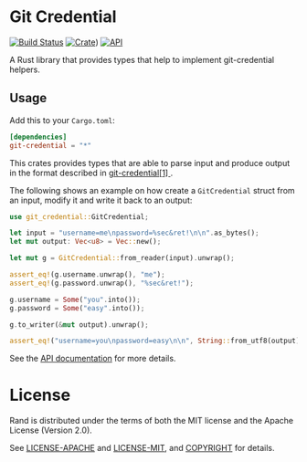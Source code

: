 # Git Credential

[![Build Status](https://img.shields.io/endpoint.svg?url=https%3A%2F%2Factions-badge.atrox.dev%2Fbachp%2Fgit-credential-rs%2Fbadge%3Fref%3Dmaster&style=flat)](https://actions-badge.atrox.dev/bachp/git-credential-rs/goto?ref=master)
[![Crate](https://img.shields.io/crates/v/rand.svg)](https://crates.io/crates/git-credential))
[![API](https://docs.rs/git-credential/badge.svg)](https://docs.rs/git-credential)

A Rust library that provides types that help to implement git-credential helpers.

## Usage

Add this to your `Cargo.toml`:

```toml
[dependencies]
git-credential = "*"
```

This crates provides types that are able to parse input and produce output in the format
described in [git-credential[1] ](https://git-scm.com/docs/git-credential).

The following shows an example on how create a `GitCredential` struct
from an input, modify it and write it back to an output:

```rust
use git_credential::GitCredential;

let input = "username=me\npassword=%sec&ret!\n\n".as_bytes();
let mut output: Vec<u8> = Vec::new();

let mut g = GitCredential::from_reader(input).unwrap();

assert_eq!(g.username.unwrap(), "me");
assert_eq!(g.password.unwrap(), "%sec&ret!");

g.username = Some("you".into());
g.password = Some("easy".into());

g.to_writer(&mut output).unwrap();

assert_eq!("username=you\npassword=easy\n\n", String::from_utf8(output).unwrap())
```

See the [API documentation](https://docs.rs/git-credential) for more details.

# License

Rand is distributed under the terms of both the MIT license and the
Apache License (Version 2.0).

See [LICENSE-APACHE](LICENSE-APACHE) and [LICENSE-MIT](LICENSE-MIT), and
[COPYRIGHT](COPYRIGHT) for details.
